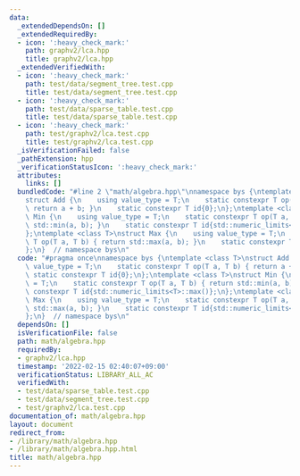 ```yaml
---
data:
  _extendedDependsOn: []
  _extendedRequiredBy:
  - icon: ':heavy_check_mark:'
    path: graphv2/lca.hpp
    title: graphv2/lca.hpp
  _extendedVerifiedWith:
  - icon: ':heavy_check_mark:'
    path: test/data/segment_tree.test.cpp
    title: test/data/segment_tree.test.cpp
  - icon: ':heavy_check_mark:'
    path: test/data/sparse_table.test.cpp
    title: test/data/sparse_table.test.cpp
  - icon: ':heavy_check_mark:'
    path: test/graphv2/lca.test.cpp
    title: test/graphv2/lca.test.cpp
  _isVerificationFailed: false
  _pathExtension: hpp
  _verificationStatusIcon: ':heavy_check_mark:'
  attributes:
    links: []
  bundledCode: "#line 2 \"math/algebra.hpp\"\nnamespace bys {\ntemplate <class T>\n\
    struct Add {\n    using value_type = T;\n    static constexpr T op(T a, T b) {\
    \ return a + b; }\n    static constexpr T id{0};\n};\ntemplate <class T>\nstruct\
    \ Min {\n    using value_type = T;\n    static constexpr T op(T a, T b) { return\
    \ std::min(a, b); }\n    static constexpr T id{std::numeric_limits<T>::max()};\n\
    };\ntemplate <class T>\nstruct Max {\n    using value_type = T;\n    static constexpr\
    \ T op(T a, T b) { return std::max(a, b); }\n    static constexpr T id{std::numeric_limits<T>::min()};\n\
    };\n}  // namespace bys\n"
  code: "#pragma once\nnamespace bys {\ntemplate <class T>\nstruct Add {\n    using\
    \ value_type = T;\n    static constexpr T op(T a, T b) { return a + b; }\n   \
    \ static constexpr T id{0};\n};\ntemplate <class T>\nstruct Min {\n    using value_type\
    \ = T;\n    static constexpr T op(T a, T b) { return std::min(a, b); }\n    static\
    \ constexpr T id{std::numeric_limits<T>::max()};\n};\ntemplate <class T>\nstruct\
    \ Max {\n    using value_type = T;\n    static constexpr T op(T a, T b) { return\
    \ std::max(a, b); }\n    static constexpr T id{std::numeric_limits<T>::min()};\n\
    };\n}  // namespace bys\n"
  dependsOn: []
  isVerificationFile: false
  path: math/algebra.hpp
  requiredBy:
  - graphv2/lca.hpp
  timestamp: '2022-02-15 02:40:07+09:00'
  verificationStatus: LIBRARY_ALL_AC
  verifiedWith:
  - test/data/sparse_table.test.cpp
  - test/data/segment_tree.test.cpp
  - test/graphv2/lca.test.cpp
documentation_of: math/algebra.hpp
layout: document
redirect_from:
- /library/math/algebra.hpp
- /library/math/algebra.hpp.html
title: math/algebra.hpp
---
```

